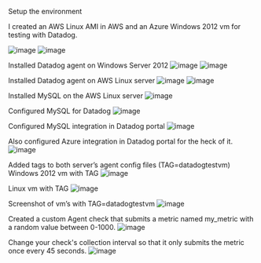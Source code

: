 Setup the environment

I created an AWS Linux AMI in AWS and an Azure Windows 2012 vm for testing with Datadog.

![image](https://user-images.githubusercontent.com/38929107/39657790-25b649c2-4fc0-11e8-837d-a2265c0ac36f.png)
![image](https://user-images.githubusercontent.com/38929107/39770700-9e20318e-52a4-11e8-8be9-d07cb6a39845.png)

Installed Datadog agent on Windows Server 2012
![image](https://user-images.githubusercontent.com/38929107/39771125-ed5cf45c-52a5-11e8-8f50-97eb28d72717.png)
![image](https://user-images.githubusercontent.com/38929107/39771227-3c2c447a-52a6-11e8-9ae3-03598ecad026.png)

Installed Datadog agent on AWS Linux server
![image](https://user-images.githubusercontent.com/38929107/39771293-720673fe-52a6-11e8-95c8-604407471a98.png)
![image](https://user-images.githubusercontent.com/38929107/39771337-9ae0ddaa-52a6-11e8-8631-2760695378f4.png)

Installed MySQL on the AWS Linux server
![image](https://user-images.githubusercontent.com/38929107/39771367-be14136e-52a6-11e8-817a-4a5624250cb8.png)

Configured MySQL for Datadog
![image](https://user-images.githubusercontent.com/38929107/39771391-dfcb152a-52a6-11e8-9d8d-2f82bd99872e.png)

Configured MySQL integration in Datadog portal
![image](https://user-images.githubusercontent.com/38929107/39771423-011c395c-52a7-11e8-9e58-515ff0479549.png)

Also configured Azure integration in Datadog portal for the heck of it.
![image](https://user-images.githubusercontent.com/38929107/39771457-1e4ef064-52a7-11e8-909e-4a6fae09132d.png)

Added tags to both server’s agent config files (TAG=datadogtestvm)
Windows 2012 vm with TAG
![image](https://user-images.githubusercontent.com/38929107/39771494-43073d94-52a7-11e8-824e-b5c8050c81b3.png)

Linux vm with TAG
![image](https://user-images.githubusercontent.com/38929107/39771528-61c9b2b6-52a7-11e8-8012-c9893e59b626.png)

Screenshot of vm’s with TAG=datadogtestvm
![image](https://user-images.githubusercontent.com/38929107/39771559-7caeb9dc-52a7-11e8-9c77-23656e1fd5fa.png)

Created a custom Agent check that submits a metric named my_metric with a random value between 0-1000.
![image](https://user-images.githubusercontent.com/38929107/39772716-d11fe81c-52aa-11e8-9b0a-f43cf43819d9.png)

Change your check's collection interval so that it only submits the metric once every 45 seconds.
![image](https://user-images.githubusercontent.com/38929107/39772802-06ebc2cc-52ab-11e8-9374-fd9febf8e789.png)
